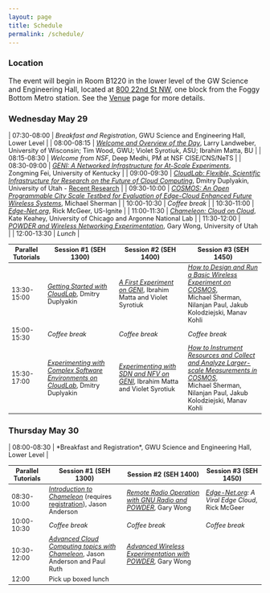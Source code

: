 ```yaml
---
layout: page
title: Schedule
permalink: /schedule/
---
```


### Location
The event will begin in Room B1220 in the lower level of the GW Science and Engineering Hall, located at [800 22nd St NW](https://goo.gl/maps/MF9dwPWCxDzmwpc79), one block from the Foggy Bottom Metro station.  See the [Venue](../venue) page for more details.

### Wednesday May 29

<div style='font-size:90%'>

| 07:30-08:00	| *Breakfast and Registration*, GWU Science and Engineering Hall, Lower Level |
| 08:00-08:15	| *[Welcome and Overview of the Day](/slides/MERIF-Welcome.pptx)*, Larry Landweber, University of Wisconsin; Tim Wood, GWU; Violet Syrotiuk, ASU; Ibrahim Matta, BU |
| 08:15-08:30	| *Welcome from NSF*, Deep Medhi, PM at NSF CISE/CNS/NeTS |
| 08:30-09:00	| *[GENI: A Networked Infrastructure for At-Scale Experiments](/slides/merif2019_geni.pptx)*, Zongming Fei, University of Kentucky |
| 09:00-09:30	| *[CloudLab: Flexible, Scientific Infrastructure for Research on the Future of Cloud Computing](/slides/cloudlab-overview-merif.pptx)*, Dmitry Duplyakin, University of Utah - [Recent Research](/slides/CloudLab-RecentResearch-Intro.pdf) |
| 09:30-10:00	| *[COSMOS: An Open Programmable City Scale Testbed for Evaluation of Edge-Cloud Enhanced Future Wireless Systems](/slides/2019-05-28-ORBIT-COSMOS-Intro.pptx)*, Michael Sherman |
| 10:00-10:30	| *Coffee break* |
| 10:30-11:00	| *[Edge-Net.org](https://docs.google.com/presentation/d/1eeWsCz0iU_Cqeq-hgAknT2j3vJoyXV0C_3SLQ01yJZo/edit#slide=id.p1)*, Rick McGeer, US-Ignite |
| 11:00-11:30	| *[Chameleon: Cloud on Cloud](/slides/Chameleon-MERIF.pdf)*, Kate Keahey, University of Chicago and Argonne National Lab |
| 11:30-12:00	| *[POWDER and Wireless Networking Experimentation](/slides/powder.pdf)*, Gary Wong, University of Utah |
| 12:00-13:30	| *Lunch* |

| Parallel Tutorials	| Session #1 (SEH 1300) |	Session #2  (SEH 1400) |	Session #3 (SEH 1450) |
| --- | --- | --- | --- |
| 13:30-15:00 | *[Getting Started with CloudLab](http://docs.cloudlab.us/openstack-tutorial.html)*, Dmitry Duplyakin |	*[A First Experiment on GENI](/slides/Intro-to-GENI-MERIF.pptx)*, Ibrahim Matta and Violet Syrotiuk |	*[How to Design and Run a Basic Wireless Experiment on COSMOS](/slides/2019-05-28-MERIF-Workshop-Tutorial-1.pptx)*, <br> Michael Sherman, Nilanjan Paul, Jakub Kolodziejski, Manav Kohli |
| 15:00-15:30 |	*Coffee break* |	*Coffee break* |	*Coffee break* |
| 15:30-17:00 |	*[Experimenting with Complex Software Environments on CloudLab](http://docs.cloudlab.us/chef-tutorial.html)*, Dmitry Duplyakin |	*[Experimenting with SDN and NFV on GENI](http://tinyurl.com/geninfv)*, Ibrahim Matta and Violet Syrotiuk |	*[How to Instrument Resources and Collect and Analyze Larger-scale Measurements in COSMOS](/slides/2019-05-28-MERIF-Workshop-Tutorial-2.pptx)*, <br> Michael Sherman, Nilanjan Paul, Jakub Kolodziejski, Manav Kohli |


</div>

### Thursday May 30

<div style='font-size:90%'>
| 08:00-08:30	| *Breakfast and Registration*, GWU Science and Engineering Hall, Lower Level |


| Parallel Tutorials	| Session #1 (SEH 1300) |	Session #2  (SEH 1400) |	Session #3 (SEH 1450) |
| --- | --- | --- | --- |
| 08:30-10:00|	 *[Introduction to Chameleon](https://jupyter.chameleoncloud.org/hub/user-redirect/lab/tree/notebooks/tutorials/getting-started/IntroductionToChameleon.ipynb)* (requires [registration](https://chameleoncloud.readthedocs.io/en/latest/getting-started/index.html#step-1-create-a-chameleon-account)), Jason Anderson|	 *[Remote Radio Operation with GNU Radio and POWDER](/slides/powder-notes-1.pdf)*, Gary Wong |	*[Edge-Net.org](https://docs.google.com/presentation/d/1r1zrdd0w7qdSJyNeX6UTFJ74P2brj0d3WV07OHpH6Bw/edit#slide=id.p1): A Viral Edge Cloud*, Rick McGeer|
| 10:00-10:30|	 *Coffee break*|	*Coffee break*|	 *Coffee break*|
| 10:30-12:00|	 *[Advanced Cloud Computing topics with Chameleon](https://jupyter.chameleoncloud.org/hub/user-redirect/lab/tree/notebooks/tutorials/networking/Tutorial-DirectStitch.ipynb)*, Jason Anderson and Paul Ruth|	*[Advanced Wireless Experimentation with POWDER](/slides/powder-notes-2.pdf)*, Gary Wong |   |
| 12:00|	 Pick up boxed lunch| |  <img src="/assets/img/1x1.png" width="400px" height="1px"> |

</div>
